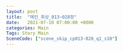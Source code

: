```yaml
---
layout: post
title:  "메인_회상_013~028장"
date:   2021-07-10 07:00:00 +0000
categories: Main
Tags: Story Main
SceneCode: ["scene_skip_cp013-028_q1_s10"]
---
```

